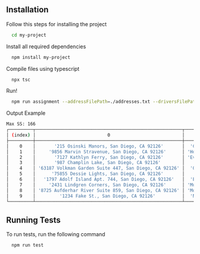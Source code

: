 
## Installation

Follow this steps for installing the project

```bash
  cd my-project
```
Install all required dependencies
```bash
  npm install my-project
```
Compile files using typescript
```bash
  npx tsc
```
Run!
```bash
  npm run assignment --addressFilePath=./addresses.txt --driversFilePath=./drivers.txt
```

Output Example
```bash
Max SS: 166
┌─────────┬───────────────────────────────────────────────────────┬───────────────────┐
│ (index) │                           0                           │         1         │
├─────────┼───────────────────────────────────────────────────────┼───────────────────┤
│    0    │       '215 Osinski Manors, San Diego, CA 92126'       │  'Cleve Durgan'   │
│    1    │     '9856 Marvin Stravenue, San Diego, CA 92126'      │ 'Howard Emmerich' │
│    2    │       '7127 Kathlyn Ferry, San Diego, CA 92126'       │ 'Everardo Welch'  │
│    3    │       '987 Champlin Lake, San Diego, CA 92126'        │   'Izaiah Lowe'   │
│    4    │ '63187 Volkman Garden Suite 447, San Diego, CA 92126' │  'Orval Mayert'   │
│    5    │      '75855 Dessie Lights, San Diego, CA 92126'       │   'Kaiser Sose'   │
│    6    │   '1797 Adolf Island Apt. 744, San Diego, CA 92126'   │  'Ellis Wisozk'   │
│    7    │     '2431 Lindgren Corners, San Diego, CA 92126'      │ 'Murphy Mosciski' │
│    8    │ '8725 Aufderhar River Suite 859, San Diego, CA 92126' │ 'Monica Hermann'  │
│    9    │         '1234 Fake St., San Diego, CA 92126'          │  'Noemie Murphy'  │
└─────────┴───────────────────────────────────────────────────────┴───────────────────┘
```

## Running Tests

To run tests, run the following command

```bash
  npm run test
```

